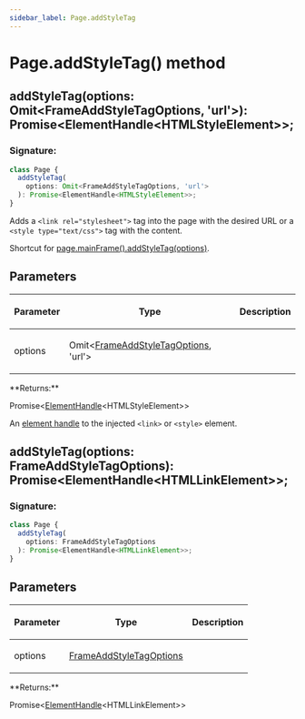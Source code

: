 ```yaml
---
sidebar_label: Page.addStyleTag
---
```


# Page.addStyleTag() method

<h2 id="overload-0">addStyleTag(options: Omit&lt;FrameAddStyleTagOptions, 'url'&gt;): Promise&lt;ElementHandle&lt;HTMLStyleElement&gt;&gt;;</h2>

### Signature:

```typescript
class Page {
  addStyleTag(
    options: Omit<FrameAddStyleTagOptions, 'url'>
  ): Promise<ElementHandle<HTMLStyleElement>>;
}
```

Adds a `<link rel="stylesheet">` tag into the page with the desired URL or a `<style type="text/css">` tag with the content.

Shortcut for [page.mainFrame().addStyleTag(options)](./puppeteer.frame.addstyletag.md).

## Parameters

<table><thead><tr><th>

Parameter

</th><th>

Type

</th><th>

Description

</th></tr></thead>
<tbody><tr><td>

options

</td><td>

Omit&lt;[FrameAddStyleTagOptions](./puppeteer.frameaddstyletagoptions.md), 'url'&gt;

</td><td>

</td></tr>
</tbody></table>
**Returns:**

Promise&lt;[ElementHandle](./puppeteer.elementhandle.md)&lt;HTMLStyleElement&gt;&gt;

An [element handle](./puppeteer.elementhandle.md) to the injected `<link>` or `<style>` element.

<h2 id="overload-1">addStyleTag(options: FrameAddStyleTagOptions): Promise&lt;ElementHandle&lt;HTMLLinkElement&gt;&gt;;</h2>

### Signature:

```typescript
class Page {
  addStyleTag(
    options: FrameAddStyleTagOptions
  ): Promise<ElementHandle<HTMLLinkElement>>;
}
```

## Parameters

<table><thead><tr><th>

Parameter

</th><th>

Type

</th><th>

Description

</th></tr></thead>
<tbody><tr><td>

options

</td><td>

[FrameAddStyleTagOptions](./puppeteer.frameaddstyletagoptions.md)

</td><td>

</td></tr>
</tbody></table>
**Returns:**

Promise&lt;[ElementHandle](./puppeteer.elementhandle.md)&lt;HTMLLinkElement&gt;&gt;
